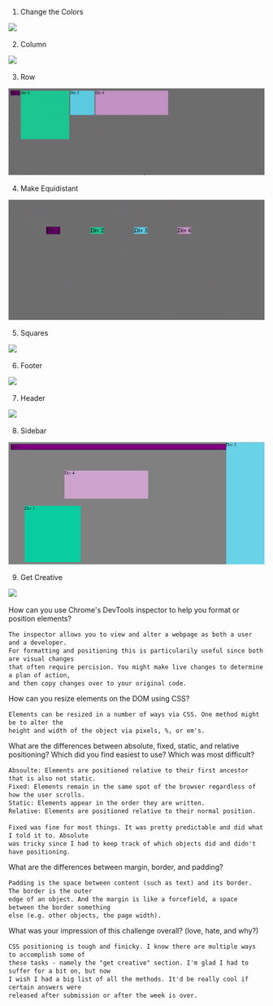 1. Change the Colors

<img src="/phase-0-dev-box/week-3/chrome-devtools/imgs/1-Change-the-Colors.png">

2. Column

<img src="phase-0-dev-box/week-3/chrome-devtools/imgs/2-Column.png">

3. Row

<img src="/week-3/chrome-devtools/imgs/3-Row.png">

4. Make Equidistant

<img src="week-3/chrome-devtools/imgs/4-Make-Equidistant.png">

5. Squares

<img src="/chrome-devtools/imgs/5-Squares.png">

6. Footer

<img src="chrome-devtools/imgs/6-Footer.png">

7. Header

<img src="/imgs/7-Header.png">

8. Sidebar

<img src="imgs/8-Sidebar.png">

9. Get Creative

<img src="/9-Get-Creative.png">

How can you use Chrome's DevTools inspector to help you format or position elements?
	
	The inspector allows you to view and alter a webpage as both a user and a developer.
	For formatting and positioning this is particularily useful since both are visual changes
	that often require percision. You might make live changes to determine a plan of action,
	and then copy changes over to your original code.

How can you resize elements on the DOM using CSS?
	
	Elements can be resized in a number of ways via CSS. One method might be to alter the
	height and width of the object via pixels, %, or em's.

What are the differences between absolute, fixed, static, and relative positioning?
Which did you find easiest to use? Which was most difficult?

	Absoulte: Elements are positioned relative to their first ancestor that is also not static.
	Fixed: Elements remain in the same spot of the browser regardless of how the user scrolls.
	Static: Elements appear in the order they are written.
	Relative: Elements are positioned relative to their normal position.

	Fixed was fine for most things. It was pretty predictable and did what I told it to. Absolute
	was tricky since I had to keep track of which objects did and didn't have positioning.

What are the differences between margin, border, and padding?
	
	Padding is the space between content (such as text) and its border. The border is the outer
	edge of an object. And the margin is like a forcefield, a space between the border something
	else (e.g. other objects, the page width).

What was your impression of this challenge overall? (love, hate, and why?)
	
	CSS positioning is tough and finicky. I know there are multiple ways to accomplish some of
	these tasks - namely the "get creative" section. I'm glad I had to suffer for a bit on, but now
	I wish I had a big list of all the methods. It'd be really cool if certain answers were
	released after submission or after the week is over.